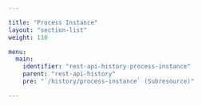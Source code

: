 ```yaml
---

title: "Process Instance"
layout: "section-list"
weight: 110

menu:
  main:
    identifier: "rest-api-history-process-instance"
    parent: "rest-api-history"
    pre: "`/history/process-instance` (Subresource)"

---
```

